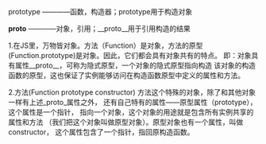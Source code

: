 prototype	————函数，构造器；prototype用于构造对象

__proto__ 	————对象，引用；__proto__用于引用构造的结果


1.在JS里，万物皆对象。方法（Function）是对象，方法的原型(Function.prototype)是对象。因此，它们都会具有对象共有的特点。
即：对象具有属性__proto__，可称为隐式原型，一个对象的隐式原型指向构造
该对象的构造函数的原型，这也保证了实例能够访问在构造函数原型中定义的属性和方法。

2.方法(Function  prototype constructor)
方法这个特殊的对象，除了和其他对象一样有上述_proto_属性之外，
还有自己特有的属性——原型属性（prototype），这个属性是一个指针，
指向一个对象，这个对象的用途就是包含所有实例共享的属性和方法
（我们把这个对象叫做原型对象）。原型对象也有一个属性，叫做constructor，
这个属性包含了一个指针，指回原构造函数。
